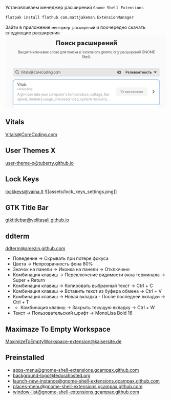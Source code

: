 Устанавливаем менеджер расширений `Gnome Shell Extensions`
```sh
flatpak install flathub com.mattjakeman.ExtensionManager
```

Зайти в приложение `менеджер расширений` и поочередно скачать следующие расширения
![](../assets/Pasted%20image%2020240815232103.png)
## Vitals
Vitals@CoreCoding.com

## User Themes X
user-theme-x@tuberry.github.io

## Lock Keys
lockkeys@vaina.lt
![[assets/lock_keys_settings.png]]

## GTK Title Bar
gtktitlebar@velitasali.github.io

## ddterm
ddterm@amezin.github.com
- Поведение -> Скрывать при потере фокуса
- Цвета -> Непрозрачность фона 80%
- Значок на панели -> Иконка на панели -> Отключено
- Комбинация клавиш -> Переключение видимости окна терминала -> Super + Return
- Комбинация клавиш -> Копировать выбранный текст -> Ctrl + C
- Комбинация клавиш -> Вставить текст из буфера обмена -> Ctrl + V
- Комбинация клавиш -> Новая вкладка - После последней вкладки -> Ctrl + T
- - Комбинация клавиш -> Закрыть текущую вкладку -> Ctrl + W
- Текст -> Пользовательский шрифт -> MonoLisa Bold 16

## Maximaze To Empty Workspace
MaximizeToEmptyWorkspace-extension@kaisersite.de

## Preinstalled
- apps-menu@gnome-shell-extensions.gcampax.github.com
- background-logo@fedorahosted.org
- launch-new-instance@gnome-shell-extensions.gcampax.github.com
- places-menu@gnome-shell-extensions.gcampax.github.com
- window-list@gnome-shell-extensions.gcampax.github.com
